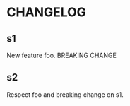 # CHANGELOG

## s1

New feature foo.
BREAKING CHANGE

## s2

Respect foo and breaking change on s1.
